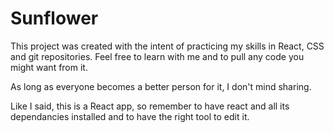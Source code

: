 # Sunflower

This project was created with the intent of practicing my skills in React, CSS and git repositories. 
Feel free to learn with me and to pull any code you might want from it.

As long as everyone becomes a better person for it, I don't mind sharing.

Like I said, this is a React app, so remember to have react and all its dependancies installed and to have the right tool to edit it.
